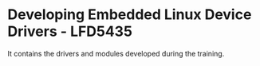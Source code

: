 
# Developing Embedded Linux Device Drivers - LFD5435

It contains the drivers and modules developed during the training.


